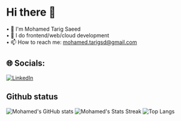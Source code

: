 # Hi there 👋  
• 💬 I'm Mohamed Tarig Saeed  
• 🔭 I do frontend/web/cloud development  
• 📫 How to reach me: mohamed.tarigsd@gmail.com  
 
## 🌐 Socials:
[![LinkedIn](https://img.shields.io/badge/LinkedIn-%230077B5.svg?logo=linkedin&logoColor=white)](https://www.linkedin.com/in/mohamed-tarigg/) 
## Github status 
![Mohamed's GitHub stats](https://github-readme-stats.vercel.app/api?username=MohammedTarigg&theme=dark&show_icons=true&hide_border=false)
![Mohamed's Stats Streak](https://github-readme-streak-stats.herokuapp.com/?user=MohammedTarigg&theme=dark&hide_border=false)
![Top Langs](https://github-readme-stats.vercel.app/api/top-langs/?username=MohammedTarigg&theme=dark&hide_border=false&layout=compact)
